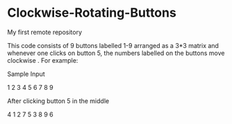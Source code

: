 # Clockwise-Rotating-Buttons
My first remote repository

This code consists of 9 buttons labelled 1-9 arranged as a 3*3 matrix and whenever one clicks on button 5,
the numbers labelled on the buttons move clockwise . For example:

Sample Input

1 2 3
4 5 6
7 8 9

After clicking button 5 in the middle

4 1 2
7 5 3
8 9 6
